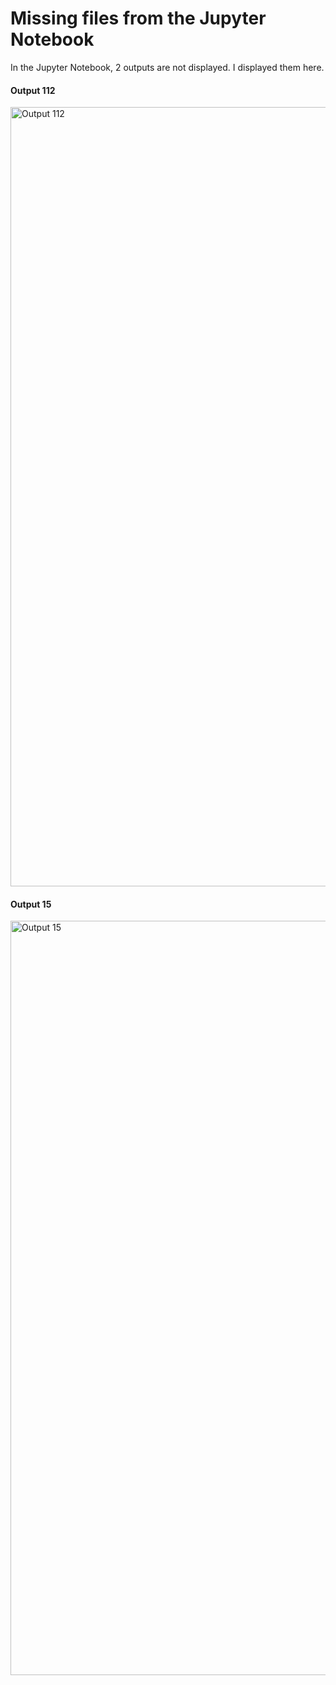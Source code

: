 # Missing files from the Jupyter Notebook

In the Jupyter Notebook, 2 outputs are not displayed. I displayed them here. 

####  Output 112

<img width="1247" alt="Output 112" src="https://user-images.githubusercontent.com/60923954/82364228-a9af8880-9a17-11ea-88c5-5c3508da680a.png">

#### Output 15

<img width="1207" alt="Output 15" src="https://user-images.githubusercontent.com/60923954/82364529-132f9700-9a18-11ea-8dc4-2e065b04463e.png">
